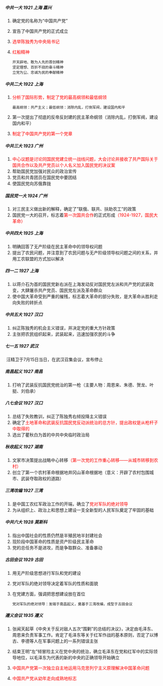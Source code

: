 ##### 中共一大	1921	上海  嘉兴

1. 确定党的名称为“中国共产党”

2. 宣告了中国共产党的正式成立

3. <font color="red">选举陈独秀为中央局书记</font>

4. <font color="red">红船精神</font>

   ```
   开天辟地、敢为人先的首创精神
   坚定理想、百折不挠的奋斗精神
   立党为公、忠诚为民的奉献精神
   ```

##### 中共二大    1922    上海

1. <font color="red">分析了国际形势，制定了党的最高纲领和最低纲领</font>

   ```
   最高纲领：共产主义；最低纲领：消除内乱，打倒军阀，建设国内和平
   ```

2. 第一次提出了彻底的反帝反封建的民主革命纲领（消除内乱，打倒军阀，建设国内和平）

3. <font color="red">制定了中国共产党的第一个党章</font>

##### 中共三大    1923    广州

1. <font color="red">中心议题是讨论同国民党建立统一战线问题，大会讨论并接收了共产国际关于国共合作以及共产党员以个人名义加入国民党的决议案</font>
2. 帮助国民党加强对民众的政治宣传
3. 党员和共青团员在国民党中要团结
4. 使国民党向苏俄靠拢

##### 国民党一大    1924    广州

1. 对三民主义做出新的解释，确定了”联俄、联共、扶助农工”的政策
2. 国民党一大的召开，标志着<font color="red">第一次国共合作</font>的正式形成<font color="red">（1924-1927，国民大革命）</font>

##### 中共四大    1925    上海

1. 明确回答了无产阶级在民主革命中的领导权问题
2. 提出了农民问题，并注意到了农民问题与无产阶级领导权问题之间的关系，并用工农联盟的方式加以解决

##### 四一二    1927    上海

1. 以蒋介石为首的国民党新右派在上海发动反对国民党左派和共产党的武装政变，大肆屠杀共产党员、国民党左派及革命群众
2. 使中国大革命受到严重的摧残，标志着大革命的部分失败，是大革命从胜利走向失败的转折点

##### 中共五大    1927    汉口

1. 纠正陈独秀的机会主义错误，并决定党的重大方针政策
2. 主张把农民组织起来，武装起来，迅速加强农民的斗争

##### 七一五    1927    武汉

​	汪精卫于7月15日当日，在武汉召集会议，宣布停止

##### 南昌起义    1927    南昌

1. 打响了武装反抗国民党统治的第一枪（主要人物：周恩来、朱德、贺龙、叶挺、刘伯承）

##### 八七会议    1927    汉口

1. 总结了失败教训，纠正了陈独秀右倾投降主义错误
2. 确定了<font color="red">土地革命和武装反抗国民党反动派统治的总方针，提出政权是从枪杆子中取得的</font>
3. 选出了瞿秋白为首的中共中央临时政治局

##### 秋收起义    1927    湖南

1. 文家市决策提出战略中心转移<font color="red">（第一次党的工作重心转移——从城市转移到农村）</font>
2. 创立了第一个农村革命根据地井冈山革命根据地（意义：开辟了农村包围城市、武装夺取政权的道路）

##### 三湾改编    1927    三湾

1. 是中国工农红军政治工作的开端，确立了<font color="red">党对军队的绝对领导</font>
2. 为从组织上、政治上和思想上建设一支全新型的人民军队奠定了牢固的基础

##### 中共六大    1928    莫斯科

1. 指出中国社会的性质仍然是半殖民地半封建社会
2. 现阶段中国革命的性质是资产阶级民主革命
3. 党的总任务不是进攻，而是争取群众、准备暴动

##### 古田会议    1929    古田

1. 用无产阶级思想进行军队和党的建设

2. 党对军队的绝对领导决定着军队的性质和面貌

3. 在党建方面，强调把思想建设放在首位

   ```
   党对军队的绝对领导：发端于南昌起义，奠基于三湾改编，成型于古田会议
   ```

##### 遵义会议    1935    遵义

1. 张闻天起草《中央关于反对敌人五次“围剿”的总结的决议》，决定由毛泽东、周恩来负责军事工作。肯定了毛泽东等关于红军作战的基本原则，否定了以博古、李德等人在军事问题上的一系列错误主张

2. 结束王明“左”倾冒险主义在党中央的统治，确立毛泽东在党和红军中的实际领导地位，以毛泽东为代表的新的中央的正确领导开始确立

3. <font color="red">中国共产党第一次独立自主地运用马克思列宁主义原理解决中国革命问题</font>

4. <font color="red">中国共产党从幼年走向成熟地标志</font>
